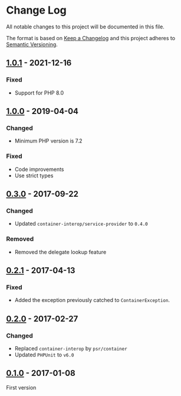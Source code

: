 # Change Log

All notable changes to this project will be documented in this file.

The format is based on [Keep a Changelog](http://keepachangelog.com/)
and this project adheres to [Semantic Versioning](http://semver.org/).

## [1.0.1] - 2021-12-16
### Fixed
- Support for PHP 8.0

## [1.0.0] - 2019-04-04
### Changed
- Minimum PHP version is 7.2

### Fixed
- Code improvements
- Use strict types

## [0.3.0] - 2017-09-22
### Changed
- Updated `container-interop/service-provider` to `0.4.0`

### Removed
- Removed the delegate lookup feature

## [0.2.1] - 2017-04-13
### Fixed
- Added the exception previously catched to `ContainerException`.

## [0.2.0] - 2017-02-27
### Changed
- Replaced `container-interop` by `psr/container`
- Updated `PHPUnit` to `v6.0`

## [0.1.0] - 2017-01-08
First version

[1.0.1]: https://github.com/oscarotero/fol/compare/v1.0.0...v1.0.1
[1.0.0]: https://github.com/oscarotero/fol/compare/v0.3.0...v1.0.0
[0.3.0]: https://github.com/oscarotero/fol/compare/v0.2.1...v0.3.0
[0.2.1]: https://github.com/oscarotero/fol/compare/v0.2.0...v0.2.1
[0.2.0]: https://github.com/oscarotero/fol/compare/v0.1.0...v0.2.0
[0.1.0]: https://github.com/oscarotero/fol/releases/tag/v0.1.0
